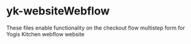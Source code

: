# yk-websiteWebflow

These files enable functionality on the checkout flow multistep form for Yogis Kitchen webflow website 
